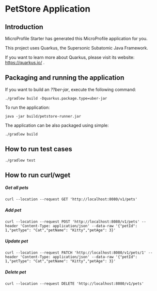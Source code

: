 # PetStore Application

## Introduction

MicroProfile Starter has generated this MicroProfile application for you.

This project uses Quarkus, the Supersonic Subatomic Java Framework.

If you want to learn more about Quarkus, please visit its website: https://quarkus.io/ .

## Packaging and running the application

If you want to build an _??ber-jar_, execute the following command:

    ./gradlew build -Dquarkus.package.type=uber-jar

To run the application:

    java -jar build/petstore-runner.jar

The application can be also packaged using simple:

    ./gradlew build

## How to run test cases

    ./gradlew test

## How to run curl/wget 

##### Get all pets

    curl --location --request GET 'http://localhost:8080/v1/pets'

##### Add pet

    curl --location --request POST 'http://localhost:8080/v1/pets' --header 'Content-Type: application/json' --data-raw '{"petId": 1,"petType": "Cat","petName": "Kitty","petAge": 3}'

##### Update pet

    curl --location --request PATCH 'http://localhost:8080/v1/pets/1' --header 'Content-Type: application/json' --data-raw '{"petId": 1,"petType": "Cat","petName": "Kitty","petAge": 3}'

##### Delete pet

    curl --location --request DELETE 'http://localhost:8080/v1/pets'